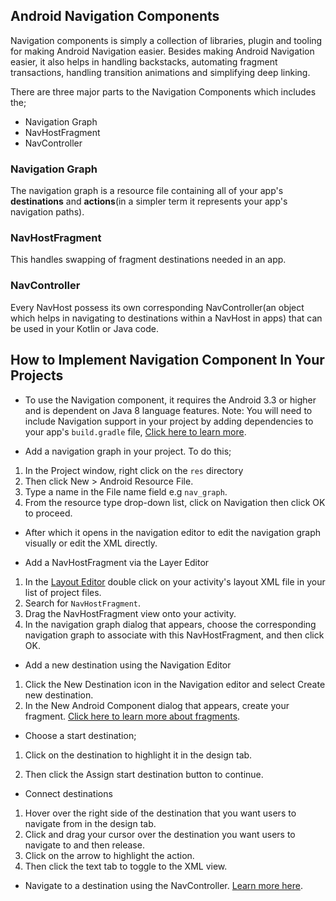 ## Android Navigation Components

Navigation components is simply a collection of libraries, plugin and tooling for making Android Navigation easier. Besides making Android Navigation easier, it also helps in handling backstacks, automating fragment transactions, handling transition animations and simplifying deep linking.

There are three major parts to the Navigation Components which includes the;
- Navigation Graph
- NavHostFragment
- NavController

### Navigation Graph

The navigation graph is a resource file containing all of your app's **destinations** and **actions**(in a simpler term it represents your app's navigation paths).

### NavHostFragment

This handles swapping of fragment destinations needed in an app.

### NavController

Every NavHost possess its own corresponding NavController(an object which helps in navigating to destinations within a NavHost in apps) that can be used in your Kotlin or Java code.

## How to Implement Navigation Component In Your Projects
- To use the Navigation component, it requires the Android 3.3 or higher and is dependent on Java 8 language features. Note: You will need to include Navigation support in your project by adding dependencies to your app's `build.gradle` file, [Click here to learn more](https://developer.android.com/topic/libraries/architecture/adding-components#navigation).

- Add a navigation graph in your project. To do this;
 1. In the Project window, right click on the `res` directory
 2. Then click New > Android Resource File.
 3. Type a name in the File name field e.g `nav_graph`.
 4. From the resource type drop-down list, click on Navigation then click OK to proceed.

- After which it opens in the navigation editor to edit the navigation graph visually or edit the XML directly.

- Add a NavHostFragment via the Layer Editor
 1. In the [Layout Editor](https://developer.android.com/studio/write/layout-editor) double click on your activity's layout XML file in your list of project files.  
 2. Search for `NavHostFragment`.
 3. Drag the NavHostFragment view onto your activity.
 4. In the navigation graph dialog that appears, choose the corresponding navigation graph to associate with this NavHostFragment, and then click OK.

- Add a new destination using the Navigation Editor
 1. Click the New Destination icon in the Navigation editor and select Create new destination.
 2. In the New Android Component dialog that appears, create your fragment. [Click here to learn more about fragments](https://developer.android.com/guide/components/fragments).

- Choose a start destination;
 1. Click on the destination to highlight it in the design tab.

2. Then click the Assign start destination button to continue.

- Connect destinations
 1. Hover over the right side of the destination that you want users to navigate from in the design tab.
 2. Click and drag your cursor over the destination you want users to navigate to and then release.
 3. Click on the arrow to highlight the action. 
 4. Then click the text tab to toggle to the XML view.

- Navigate to a destination using the NavController. [Learn more here](https://developer.android.com/guide/navigation/navigation-navigate).

